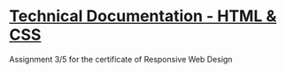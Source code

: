 # [Technical Documentation - HTML & CSS](https://tech-doc-rwd.derekiniguez1.repl.co/)
Assignment 3/5 for the certificate of Responsive Web Design
